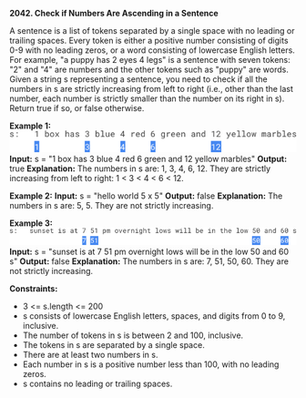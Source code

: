 **2042. Check if Numbers Are Ascending in a Sentence**

A sentence is a list of tokens separated by a single space with no leading or trailing spaces. Every token is either a positive number consisting of digits 0-9 with no leading zeros, or a word consisting of lowercase English letters.  
For example, "a puppy has 2 eyes 4 legs" is a sentence with seven tokens: "2" and "4" are numbers and the other tokens such as "puppy" are words.  
Given a string s representing a sentence, you need to check if all the numbers in s are strictly increasing from left to right (i.e., other than the last number, each number is strictly smaller than the number on its right in s).  
Return true if so, or false otherwise.

**Example 1:**  
![img.png](img.png)  
**Input:** s = "1 box has 3 blue 4 red 6 green and 12 yellow marbles"
**Output:** true
**Explanation:** The numbers in s are: 1, 3, 4, 6, 12.
They are strictly increasing from left to right: 1 < 3 < 4 < 6 < 12.

**Example 2:**
**Input:** s = "hello world 5 x 5"
**Output:** false
**Explanation:** The numbers in s are: 5, 5. They are not strictly increasing.

**Example 3:**  
![img_1.png](img_1.png)  
**Input:** s = "sunset is at 7 51 pm overnight lows will be in the low 50 and 60 s"
**Output:** false
**Explanation:** The numbers in s are: 7, 51, 50, 60. They are not strictly increasing.

**Constraints:**
- 3 <= s.length <= 200
- s consists of lowercase English letters, spaces, and digits from 0 to 9, inclusive.
- The number of tokens in s is between 2 and 100, inclusive.
- The tokens in s are separated by a single space.
- There are at least two numbers in s.
- Each number in s is a positive number less than 100, with no leading zeros.
- s contains no leading or trailing spaces.